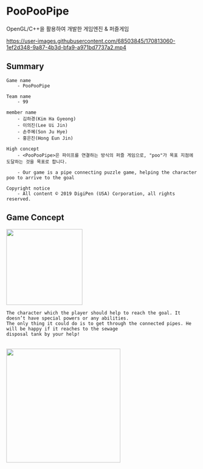 # PooPooPipe
OpenGL/C++을 활용하여 개발한 게임엔진 & 퍼즐게임


https://user-images.githubusercontent.com/68503845/170813060-1ef2d348-9a87-4b3d-bfa9-a971bd7737a2.mp4


## Summary

	Game name
		- PooPooPipe

	Team name
		- 99

	member name
		- 김하경(Kim Ha Gyeong)
		- 이의진(Lee Ui Jin)
		- 손주혜(Son Ju Hye)
		- 홍은진(Hong Eun Jin)

	High concept
		- <PooPooPipe>은 파이프를 연결하는 방식의 퍼즐 게임으로, "poo"가 목표 지점에 도달하는 것을 목표로 합니다.
		  
		- Our game is a pipe connecting puzzle game, helping the character poo to arrive to the goal

	Copyright notice
		- All content © 2019 DigiPen (USA) Corporation, all rights reserved.
    
## Game Concept

<img src="https://user-images.githubusercontent.com/68503845/170851617-ca1c7fd7-b3e2-41b9-8853-2e8fcf1bf360.png"  width="200" height="200">
		

</img>


	The character which the player should help to reach the goal. It doesn’t have special powers or any abilities. 
	The only thing it could do is to get through the connected pipes. He will be happy if it reaches to the sewage 
	disposal tank by your help!
    
    
<br/>


<img src="https://user-images.githubusercontent.com/68503845/170851789-2855ca8b-0587-411b-b8f6-03ce0e60424a.png" width="300" height="300"/>

